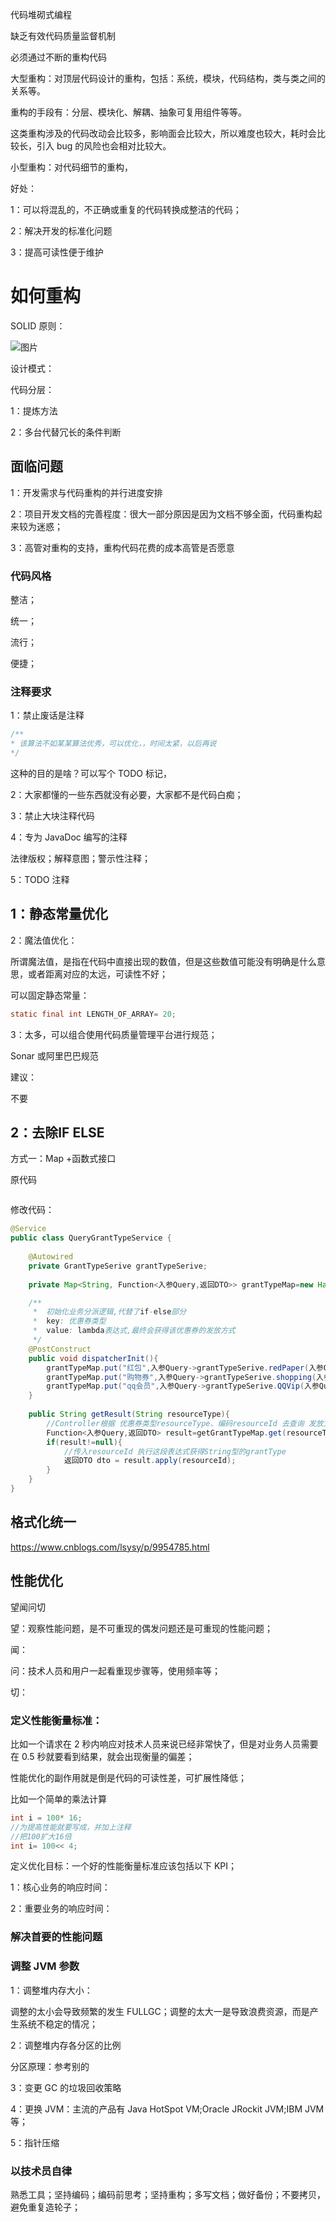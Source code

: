 代码堆砌式编程

缺乏有效代码质量监督机制

必须通过不断的重构代码

大型重构：对顶层代码设计的重构，包括：系统，模块，代码结构，类与类之间的关系等。

重构的手段有：分层、模块化、解耦、抽象可复用组件等等。

这类重构涉及的代码改动会比较多，影响面会比较大，所以难度也较大，耗时会比较长，引入 bug 的风险也会相对比较大。

小型重构：对代码细节的重构，

好处：

1：可以将混乱的，不正确或重复的代码转换成整洁的代码；

2：解决开发的标准化问题

3：提高可读性便于维护

# 如何重构

SOLID 原则：

![图片](media/640.png)

设计模式：

代码分层：

1：提炼方法

2：多台代替冗长的条件判断

## 面临问题

1：开发需求与代码重构的并行进度安排

2：项目开发文档的完善程度：很大一部分原因是因为文档不够全面，代码重构起来较为迷惑；

3：高管对重构的支持，重构代码花费的成本高管是否愿意

### 代码风格

整洁；

统一；

流行；

便捷；

### 注释要求

1：禁止废话是注释

```java
/**
* 该算法不如某某算法优秀，可以优化，，时间太紧，以后再说
*/
```

这种的目的是啥？可以写个 TODO 标记，

2：大家都懂的一些东西就没有必要，大家都不是代码白痴；

3：禁止大块注释代码

4：专为 JavaDoc 编写的注释

法律版权；解释意图；警示性注释；

5：TODO 注释

## 1：静态常量优化

2：魔法值优化：

所谓魔法值，是指在代码中直接出现的数值，但是这些数值可能没有明确是什么意思，或者距离对应的太远，可读性不好；

可以固定静态常量：

```java
static final int LENGTH_OF_ARRAY= 20;
```

3：太多，可以组合使用代码质量管理平台进行规范；

Sonar 或阿里巴巴规范

建议：

不要

## 2：去除IF ELSE

方式一：Map +函数式接口

原代码

```xiug

```

修改代码：

```java
@Service
public class QueryGrantTypeService {
 
    @Autowired
    private GrantTypeSerive grantTypeSerive;
    
    private Map<String, Function<入参Query,返回DTO>> grantTypeMap=new HashMap<>();

    /**
     *  初始化业务分派逻辑,代替了if-else部分
     *  key: 优惠券类型
     *  value: lambda表达式,最终会获得该优惠券的发放方式
     */
    @PostConstruct
    public void dispatcherInit(){
        grantTypeMap.put("红包",入参Query->grantTypeSerive.redPaper(入参Query));
        grantTypeMap.put("购物券",入参Query->grantTypeSerive.shopping(入参Query));
        grantTypeMap.put("qq会员",入参Query->grantTypeSerive.QQVip(入参Query));
    }
 
    public String getResult(String resourceType){
        //Controller根据 优惠券类型resourceType、编码resourceId 去查询 发放方式grantType
        Function<入参Query,返回DTO> result=getGrantTypeMap.get(resourceType);
        if(result!=null){
         	//传入resourceId 执行这段表达式获得String型的grantType
            返回DTO dto = result.apply(resourceId);
        }
    }
}
```



## 格式化统一

https://www.cnblogs.com/lsysy/p/9954785.html

## 性能优化

望闻问切

望：观察性能问题，是不可重现的偶发问题还是可重现的性能问题；

闻：

问：技术人员和用户一起看重现步骤等，使用频率等；

切：

### 定义性能衡量标准：

比如一个请求在 2 秒内响应对技术人员来说已经非常快了，但是对业务人员需要在 0.5 秒就要看到结果，就会出现衡量的偏差；

性能优化的副作用就是倒是代码的可读性差，可扩展性降低；

比如一个简单的乘法计算

```java
int i = 100* 16;
//为提高性能就要写成，并加上注释
//把100扩大16倍
int i= 100<< 4;
```

定义优化目标：一个好的性能衡量标准应该包括以下 KPI；

1：核心业务的响应时间：

2：重要业务的响应时间：

### 解决首要的性能问题

### 调整 JVM 参数

1：调整堆内存大小：

调整的太小会导致频繁的发生 FULLGC；调整的太大一是导致浪费资源，而是产生系统不稳定的情况；

2：调整堆内存各分区的比例

分区原理：参考别的

3：变更 GC 的垃圾回收策略

4：更换 JVM：主流的产品有 Java HotSpot VM;Oracle JRockit JVM;IBM JVM 等；

5：指针压缩

### 以技术员自律

熟悉工具；坚持编码；编码前思考；坚持重构；多写文档；做好备份；不要拷贝，避免重复造轮子；
